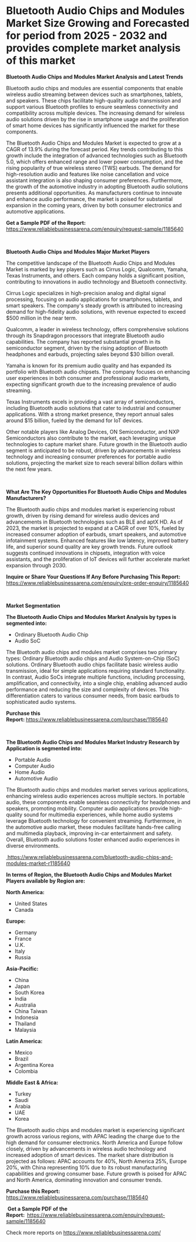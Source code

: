 <p><h1>Bluetooth Audio Chips and Modules Market Size Growing and Forecasted for period from 2025 - 2032 and provides complete market analysis of this market</h1></p><p><strong>Bluetooth Audio Chips and Modules Market Analysis and Latest Trends</strong></p>
<p><p>Bluetooth audio chips and modules are essential components that enable wireless audio streaming between devices such as smartphones, tablets, and speakers. These chips facilitate high-quality audio transmission and support various Bluetooth profiles to ensure seamless connectivity and compatibility across multiple devices. The increasing demand for wireless audio solutions driven by the rise in smartphone usage and the proliferation of smart home devices has significantly influenced the market for these components.</p><p>The Bluetooth Audio Chips and Modules Market is expected to grow at a CAGR of 13.9% during the forecast period. Key trends contributing to this growth include the integration of advanced technologies such as Bluetooth 5.0, which offers enhanced range and lower power consumption, and the rising popularity of true wireless stereo (TWS) earbuds. The demand for high-resolution audio and features like noise cancellation and voice assistant integration is also shaping consumer preferences. Furthermore, the growth of the automotive industry in adopting Bluetooth audio solutions presents additional opportunities. As manufacturers continue to innovate and enhance audio performance, the market is poised for substantial expansion in the coming years, driven by both consumer electronics and automotive applications.</p></p>
<p><strong>Get a Sample PDF of the Report:&nbsp;</strong> <a href="https://www.reliablebusinessarena.com/enquiry/request-sample/1185640?utm_campaign=1841&utm_medium=2&utm_source=Github&utm_content=ia&utm_term=28032025&utm_id=bluetooth-audio-chips-and-modules">https://www.reliablebusinessarena.com/enquiry/request-sample/1185640</a></p>
<p>&nbsp;</p>
<p><strong>Bluetooth Audio Chips and Modules Major Market Players</strong></p>
<p><p>The competitive landscape of the Bluetooth Audio Chips and Modules Market is marked by key players such as Cirrus Logic, Qualcomm, Yamaha, Texas Instruments, and others. Each company holds a significant position, contributing to innovations in audio technology and Bluetooth connectivity.</p><p>Cirrus Logic specializes in high-precision analog and digital signal processing, focusing on audio applications for smartphones, tablets, and smart speakers. The company's steady growth is attributed to increasing demand for high-fidelity audio solutions, with revenue expected to exceed $500 million in the near term.</p><p>Qualcomm, a leader in wireless technology, offers comprehensive solutions through its Snapdragon processors that integrate Bluetooth audio capabilities. The company has reported substantial growth in its semiconductor segment, driven by the rising adoption of Bluetooth headphones and earbuds, projecting sales beyond $30 billion overall.</p><p>Yamaha is known for its premium audio quality and has expanded its portfolio with Bluetooth audio chipsets. The company focuses on enhancing user experiences in both consumer and professional audio markets, expecting significant growth due to the increasing prevalence of audio streaming.</p><p>Texas Instruments excels in providing a vast array of semiconductors, including Bluetooth audio solutions that cater to industrial and consumer applications. With a strong market presence, they report annual sales around $15 billion, fueled by the demand for IoT devices.</p><p>Other notable players like Analog Devices, ON Semiconductor, and NXP Semiconductors also contribute to the market, each leveraging unique technologies to capture market share. Future growth in the Bluetooth audio segment is anticipated to be robust, driven by advancements in wireless technology and increasing consumer preferences for portable audio solutions, projecting the market size to reach several billion dollars within the next few years.</p></p>
<p>&nbsp;</p>
<p><strong>What Are The Key Opportunities For Bluetooth Audio Chips and Modules Manufacturers?</strong></p>
<p><p>The Bluetooth audio chips and modules market is experiencing robust growth, driven by rising demand for wireless audio devices and advancements in Bluetooth technologies such as BLE and aptX HD. As of 2023, the market is projected to expand at a CAGR of over 10%, fueled by increased consumer adoption of earbuds, smart speakers, and automotive infotainment systems. Enhanced features like low latency, improved battery life, and superior sound quality are key growth trends. Future outlook suggests continued innovations in chipsets, integration with voice assistants, and the proliferation of IoT devices will further accelerate market expansion through 2030.</p></p>
<p><strong>Inquire or Share Your Questions If Any Before Purchasing This Report:</strong> <a href="https://www.reliablebusinessarena.com/enquiry/pre-order-enquiry/1185640?utm_campaign=1841&utm_medium=2&utm_source=Github&utm_content=ia&utm_term=28032025&utm_id=bluetooth-audio-chips-and-modules">https://www.reliablebusinessarena.com/enquiry/pre-order-enquiry/1185640</a></p>
<p>&nbsp;</p>
<p><strong>Market Segmentation</strong></p>
<p><strong>The Bluetooth Audio Chips and Modules Market Analysis by types is segmented into:</strong></p>
<p><ul><li>Ordinary Bluetooth Audio Chip</li><li>Audio SoC</li></ul></p>
<p><p>The Bluetooth audio chips and modules market comprises two primary types: Ordinary Bluetooth audio chips and Audio System-on-Chip (SoC) solutions. Ordinary Bluetooth audio chips facilitate basic wireless audio transmission, ideal for simple applications requiring standard functionality. In contrast, Audio SoCs integrate multiple functions, including processing, amplification, and connectivity, into a single chip, enabling advanced audio performance and reducing the size and complexity of devices. This differentiation caters to various consumer needs, from basic earbuds to sophisticated audio systems.</p></p>
<p><strong>Purchase this Report:&nbsp;</strong><a href="https://www.reliablebusinessarena.com/purchase/1185640?utm_campaign=1841&utm_medium=2&utm_source=Github&utm_content=ia&utm_term=28032025&utm_id=bluetooth-audio-chips-and-modules">https://www.reliablebusinessarena.com/purchase/1185640</a></p>
<p>&nbsp;</p>
<p><strong>The Bluetooth Audio Chips and Modules Market Industry Research by Application is segmented into:</strong></p>
<p><ul><li>Portable Audio</li><li>Computer Audio</li><li>Home Audio</li><li>Automotive Audio</li></ul></p>
<p><p>The Bluetooth audio chips and modules market serves various applications, enhancing wireless audio experiences across multiple sectors. In portable audio, these components enable seamless connectivity for headphones and speakers, promoting mobility. Computer audio applications provide high-quality sound for multimedia experiences, while home audio systems leverage Bluetooth technology for convenient streaming. Furthermore, in the automotive audio market, these modules facilitate hands-free calling and multimedia playback, improving in-car entertainment and safety. Overall, Bluetooth audio solutions foster enhanced audio experiences in diverse environments.</p></p>
<p><a href="https://www.reliablebusinessarena.com/bluetooth-audio-chips-and-modules-market-r1185640?utm_campaign=1841&utm_medium=2&utm_source=Github&utm_content=ia&utm_term=28032025&utm_id=bluetooth-audio-chips-and-modules">&nbsp;https://www.reliablebusinessarena.com/bluetooth-audio-chips-and-modules-market-r1185640</a></p>
<p><strong>In terms of Region, the Bluetooth Audio Chips and Modules Market Players available by Region are:</strong></p>
<p>
    <p> <strong> North America: </strong>
        <ul>
            <li>United States</li>
            <li>Canada</li>
        </ul>
        </p> 
    <p> <strong> Europe: </strong>
        <ul>
            <li>Germany</li>
            <li>France</li>
            <li>U.K.</li>
            <li>Italy</li>
            <li>Russia</li>
        </ul>
        </p> 
    <p> <strong> Asia-Pacific: </strong>
        <ul>
            <li>China</li>
            <li>Japan</li>
            <li>South Korea</li>
            <li>India</li>
            <li>Australia</li>
            <li>China Taiwan</li>
            <li>Indonesia</li>
            <li>Thailand</li>
            <li>Malaysia</li>
        </ul>
        </p> 
    <p> <strong> Latin America: </strong>
        <ul>
            <li>Mexico</li>
            <li>Brazil</li>
            <li>Argentina Korea</li>
            <li>Colombia</li>
        </ul>
        </p> 
    <p> <strong> Middle East & Africa: </strong>
        <ul>
            <li>Turkey</li>
            <li>Saudi</li>
            <li>Arabia</li>
            <li>UAE</li>
            <li>Korea</li>
        </ul>
    </p>
    </p>
<p><p>The Bluetooth audio chips and modules market is experiencing significant growth across various regions, with APAC leading the charge due to the high demand for consumer electronics. North America and Europe follow closely, driven by advancements in wireless audio technology and increased adoption of smart devices. The market share distribution is projected as follows: APAC accounts for 40%, North America 25%, Europe 20%, with China representing 10% due to its robust manufacturing capabilities and growing consumer base. Future growth is poised for APAC and North America, dominating innovation and consumer trends.</p></p>
<p><strong>Purchase this Report: </strong><a href="https://www.reliablebusinessarena.com/purchase/1185640?utm_campaign=1841&utm_medium=2&utm_source=Github&utm_content=ia&utm_term=28032025&utm_id=bluetooth-audio-chips-and-modules">https://www.reliablebusinessarena.com/purchase/1185640</a></p>
<p>&nbsp;<strong>Get a Sample PDF of the Report:&nbsp;&nbsp;</strong><a href="https://www.reliablebusinessarena.com/enquiry/request-sample/1185640?utm_campaign=1841&utm_medium=2&utm_source=Github&utm_content=ia&utm_term=28032025&utm_id=bluetooth-audio-chips-and-modules">https://www.reliablebusinessarena.com/enquiry/request-sample/1185640</a></p>
<p><strong></strong></p>
<p>Check more reports on <a href="https://www.reliablebusinessarena.com/?utm_campaign=1841&utm_medium=2&utm_source=Github&utm_content=ia&utm_term=28032025&utm_id=bluetooth-audio-chips-and-modules">https://www.reliablebusinessarena.com/</a></p>